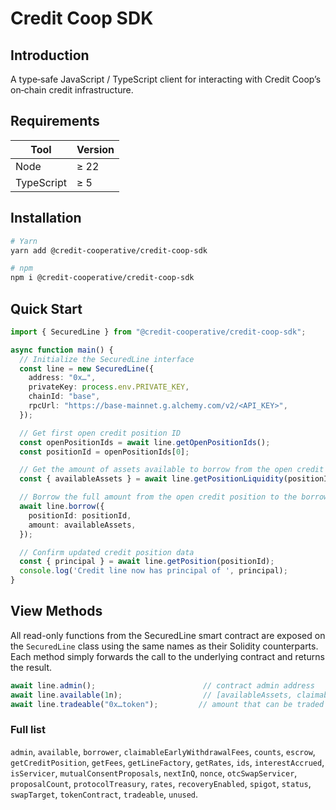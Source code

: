 # Credit Coop SDK

## Introduction

A type‑safe JavaScript / TypeScript client for interacting with Credit Coop’s on‑chain credit infrastructure.

## Requirements

| Tool        | Version |
| ----------- | ------- |
| Node        | ≥ 22    |
| TypeScript  | ≥ 5     |

## Installation

```bash
# Yarn
yarn add @credit-cooperative/credit-coop-sdk

# npm
npm i @credit-cooperative/credit-coop-sdk
```

## Quick Start

```ts
import { SecuredLine } from "@credit-cooperative/credit-coop-sdk";

async function main() {
  // Initialize the SecuredLine interface
  const line = new SecuredLine({
    address: "0x…",
    privateKey: process.env.PRIVATE_KEY,
    chainId: "base",
    rpcUrl: "https://base-mainnet.g.alchemy.com/v2/<API_KEY>",
  });

  // Get first open credit position ID
  const openPositionIds = await line.getOpenPositionIds();
  const positionId = openPositionIds[0];

  // Get the amount of assets available to borrow from the open credit position
  const { availableAssets } = await line.getPositionLiquidity(positionId);

  // Borrow the full amount from the open credit position to the borrower wallet
  await line.borrow({
    positionId: positionId,
    amount: availableAssets,
  });

  // Confirm updated credit position data
  const { principal } = await line.getPosition(positionId);
  console.log('Credit line now has principal of ', principal);
}
```

## View Methods

All read-only functions from the SecuredLine smart contract are exposed on the
`SecuredLine` class using the same names as their Solidity counterparts.  Each
method simply forwards the call to the underlying contract and returns the
result.

```ts
await line.admin();                        // contract admin address
await line.available(1n);                  // [availableAssets, claimableInterest]
await line.tradeable("0x…token");         // amount that can be traded
```

### Full list

`admin`, `available`, `borrower`, `claimableEarlyWithdrawalFees`, `counts`,
`escrow`, `getCreditPosition`, `getFees`, `getLineFactory`, `getRates`, `ids`,
`interestAccrued`, `isServicer`, `mutualConsentProposals`, `nextInQ`, `nonce`,
`otcSwapServicer`, `proposalCount`, `protocolTreasury`, `rates`,
`recoveryEnabled`, `spigot`, `status`, `swapTarget`, `tokenContract`,
`tradeable`, `unused`.
